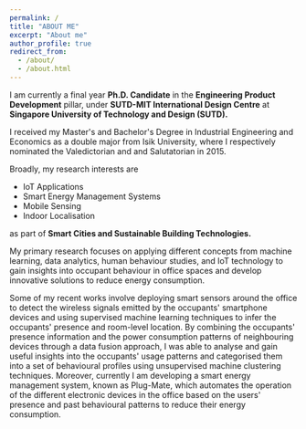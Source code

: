 ```yaml
---
permalink: /
title: "ABOUT ME"
excerpt: "About me"
author_profile: true
redirect_from: 
  - /about/
  - /about.html
---
```


I am currently a final year **Ph.D. Candidate** in the **Engineering Product Development** pillar,
under **SUTD-MIT International Design Centre** at **Singapore University of Technology and Design (SUTD).**

I received my Master's and Bachelor's Degree in Industrial Engineering and Economics as a double major from Isik University,
where I respectively nominated the Valedictorian and and Salutatorian in 2015.

Broadly, my research interests are
* IoT Applications
* Smart Energy Management Systems
* Mobile Sensing 
* Indoor Localisation

as part of **Smart Cities and Sustainable Building Technologies.**

My primary research focuses on applying different concepts from machine learning, data analytics, human behaviour studies, 
and IoT technology to gain insights into occupant behaviour in office spaces and develop innovative solutions to 
reduce energy consumption. 

Some of my recent works involve deploying smart sensors around the office to detect the wireless signals emitted by the occupants' smartphone devices and using supervised machine learning techniques to 
infer the occupants' presence and room-level location. By combining the occupants' presence information and 
the power consumption patterns of neighbouring devices through a data fusion approach, I was able to analyse and gain 
useful insights into the occupants' usage patterns and categorised them into a set of behavioural profiles using 
unsupervised machine clustering techniques. Moreover, currently I am developing a smart energy management system, 
known as Plug-Mate, which automates the operation of the different electronic devices in the office 
based on the users' presence and past behavioural patterns to reduce their energy consumption. 









